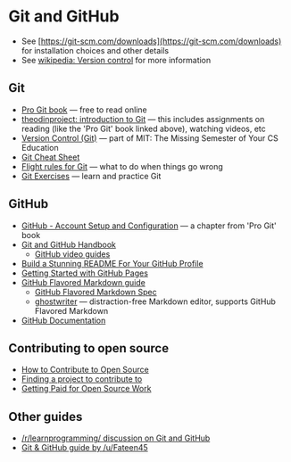 # Git and GitHub

* See [https://git-scm.com/downloads](https://git-scm.com/downloads) for installation choices and other details
* See [wikipedia: Version control](https://en.wikipedia.org/wiki/Version_control) for more information

## Git

* [Pro Git book](https://git-scm.com/book/en/v2) — free to read online
* [theodinproject: introduction to Git](https://www.theodinproject.com/paths/foundations/courses/foundations/lessons/introduction-to-git) — this includes assignments on reading (like the 'Pro Git' book linked above), watching videos, etc
* [Version Control (Git)](https://missing.csail.mit.edu/2020/version-control/) — part of MIT: The Missing Semester of Your CS Education
* [Git Cheat Sheet](https://github.com/arslanbilal/git-cheat-sheet)
* [Flight rules for Git](https://github.com/k88hudson/git-flight-rules) — what to do when things go wrong
* [Git Exercises](https://gitexercises.fracz.com/) — learn and practice Git

## GitHub

* [GitHub - Account Setup and Configuration](https://git-scm.com/book/en/v2/GitHub-Account-Setup-and-Configuration) — a chapter from 'Pro Git' book
* [Git and GitHub Handbook](https://guides.github.com/introduction/git-handbook/)
    * [GitHub video guides](https://youtube.com/githubguides)
* [Build a Stunning README For Your GitHub Profile](https://towardsdatascience.com/build-a-stunning-readme-for-your-github-profile-9b80434fe5d7)
* [Getting Started with GitHub Pages](https://guides.github.com/features/pages/)
* [GitHub Flavored Markdown guide](https://guides.github.com/features/mastering-markdown/)
    * [GitHub Flavored Markdown Spec](https://github.github.com/gfm/)
    * [ghostwriter](https://wereturtle.github.io/ghostwriter/) — distraction-free Markdown editor, supports GitHub Flavored Markdown
* [GitHub Documentation](https://docs.github.com/en)

## Contributing to open source

* [How to Contribute to Open Source](https://opensource.guide/how-to-contribute/)
* [Finding a project to contribute to](https://opensource.guide/how-to-contribute/#finding-a-project-to-contribute-to)
* [Getting Paid for Open Source Work](https://opensource.guide/getting-paid/)

## Other guides

* [/r/learnprogramming/ discussion on Git and GitHub](https://www.reddit.com/r/learnprogramming/comments/m4479h/gitgithub_tutorial/)
* [Git & GitHub guide by /u/Fateen45](https://www.notion.so/Git-GitHub-61bc81766b2e4c7d9a346db3078ce833)

